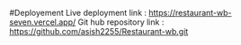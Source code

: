 #Deployement
Live deployment link : https://restaurant-wb-seven.vercel.app/
Git hub repository link : https://github.com/asish2255/Restaurant-wb.git
